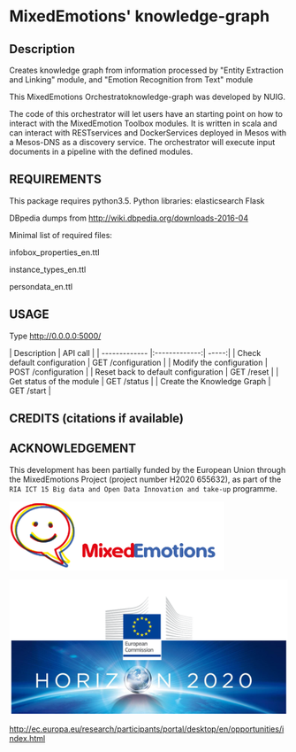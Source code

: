 # MixedEmotions' knowledge-graph

## Description

Creates knowledge graph from information processed by "Entity Extraction and Linking" module, and "Emotion Recognition from Text" module

This MixedEmotions Orchestratoknowledge-graph was developed by NUIG.

The code of this orchestrator will let users have an starting point on how to interact with the MixedEmotion Toolbox modules. It is written in scala and can interact with RESTservices and DockerServices deployed in Mesos with a Mesos-DNS as a discovery service. The orchestrator will execute input documents in a pipeline with the defined modules.

## REQUIREMENTS

This package requires python3.5.
Python libraries:
elasticsearch
Flask

DBpedia dumps from http://wiki.dbpedia.org/downloads-2016-04

Minimal list of required files:

infobox_properties_en.ttl

instance_types_en.ttl

persondata_en.ttl


## USAGE


Type  http://0.0.0.0:5000/

| Description        | API call           |
| ------------- |:-------------:| -----:|
| Check default configuration | GET	 /configuration |
| Modify the configuration | POST	 /configuration |
| Reset back to default configuration | GET	 /reset | 
| Get status of the module | GET	/status | 
| Create the Knowledge Graph | GET 	/start |



## CREDITS (citations if available)



## ACKNOWLEDGEMENT

This development has been partially funded by the European Union through the MixedEmotions Project (project number H2020 655632), as part of the `RIA ICT 15 Big data and Open Data Innovation and take-up` programme.

![MixedEmotions](https://raw.githubusercontent.com/MixedEmotions/MixedEmotions/master/img/me.png) 

![EU](https://raw.githubusercontent.com/MixedEmotions/MixedEmotions/master/img/H2020-Web.png)

http://ec.europa.eu/research/participants/portal/desktop/en/opportunities/index.html
